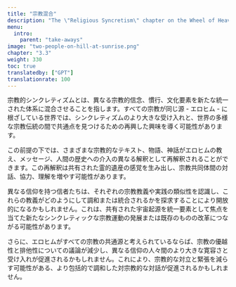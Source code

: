 ```yaml
---
title: "宗教混合"
description: "The \"Religious Syncretism\" chapter on the Wheel of Heaven website explores the blending and integration of various religious beliefs and practices, especially in the context of the site's hypothesis about extraterrestrial influence on human civilization. This chapter might delve into how different religious traditions and stories could be interconnected or reinterpreted in light of the theory that an advanced alien civilization, the Elohim, played a role in human development. It would likely aim to provide a cohesive view that bridges gaps between diverse religious narratives, offering a unique perspective on the synthesis of these spiritual beliefs with the site's extraterrestrial hypothesis."
menu:
  intro:
    parent: "take-aways"
image: "two-people-on-hill-at-sunrise.png"
chapter: "3.3"
weight: 330
toc: true
translatedby: ["GPT"]
translationrate: 100
---
```


宗教的シンクレティズムとは、異なる宗教的信念、慣行、文化要素を新たな統一された体系に混合させることを指します。すべての宗教が同じ源 - エロヒム - に根ざしている世界では、シンクレティズムのより大きな受け入れと、世界の多様な宗教伝統の間で共通点を見つけるための再興した興味を導く可能性があります。

この前提の下では、さまざまな宗教的なテキスト、物語、神話がエロヒムの教え、メッセージ、人間の歴史への介入の異なる解釈として再解釈されることができます。この再解釈は共有された霊的遺産の感覚を生み出し、宗教共同体間の対話、協力、理解を増やす可能性があります。

異なる信仰を持つ信者たちは、それぞれの宗教教義や実践の類似性を認識し、これらの教義がどのようにして調和または統合されるかを探求することにより開放的になるかもしれません。これは、共有された宇宙起源を統一要素として焦点を当てた新たなシンクレティックな宗教運動の発展または既存のものの改革につながる可能性があります。

さらに、エロヒムがすべての宗教の共通源と考えられているならば、宗教の優越性と排他性についての議論が減少し、異なる信仰の人々間のより大きな寛容さと受け入れが促進されるかもしれません。これにより、宗教的な対立と緊張を減らす可能性がある、より包括的で調和した対宗教的な対話が促進されるかもしれません。
